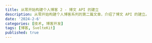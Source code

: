 ```yaml
---
title: 从零开始构建个人博客 2 - 博文 API 的建立
description: 从零开始构建个人博客系列的第二篇文章，介绍了博文 API 的建立。
date: '2024-2-6'
categories: [技术, 博客开发]
tags: [博客, SvelteKit]
published: true
---
```

